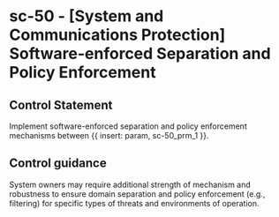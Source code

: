 # sc-50 - \[System and Communications Protection\] Software-enforced Separation and Policy Enforcement

## Control Statement

Implement software-enforced separation and policy enforcement mechanisms between {{ insert: param, sc-50_prm_1 }}.

## Control guidance

System owners may require additional strength of mechanism and robustness to ensure domain separation and policy enforcement (e.g., filtering) for specific types of threats and environments of operation.
